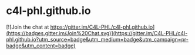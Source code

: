 # c4l-phl.github.io

[![Join the chat at https://gitter.im/C4L-PHL/c4l-phl.github.io](https://badges.gitter.im/Join%20Chat.svg)](https://gitter.im/C4L-PHL/c4l-phl.github.io?utm_source=badge&utm_medium=badge&utm_campaign=pr-badge&utm_content=badge)
